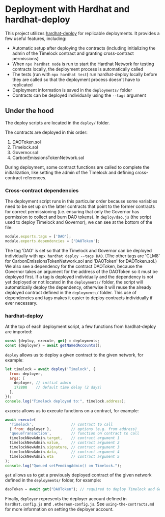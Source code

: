 # Deployment with Hardhat and hardhat-deploy

This project utilizes [hardhat-deploy](https://hardhat.org/plugins/hardhat-deploy.html) for replicable deployments. It provides a few useful features, including:

- Automatic setup after deploying the contracts (including initializing the admin of the Timelock contract and granting cross-contract permissions)
- When `npx hardhat node` is run to start the Hardhat Network for testing contracts locally, the deployment process is automatically called
- The tests (run with `npx hardhat test`) run hardhat-deploy locally before they are called so that the deployment process doesn't have to replicated
- Deployment information is saved in the `deployments/` folder
- Contracts can be deployed individually using the `--tags` argument

## Under the hood

The deploy scripts are located in the `deploy/` folder.

The contracts are deployed in this order:

1. DAOToken.sol
2. Timelock.sol
3. Governor.sol
4. CarbonEmissionsTokenNetwork.sol

During deployment, some contract functions are called to complete the initialization, like setting the admin of the Timelock and defining cross-contract references.

### Cross-contract dependencies

The deployment script runs in this particular order because some variables need to be set up on the latter contracts that point to the former contracts for correct permissioning (i.e. ensuring that only the Governor has permission to collect and burn DAO tokens). In `deploy/dao.js` (the script used to deploy Timelock and Governor), we can see at the bottom of the file:

```js
module.exports.tags = ['DAO'];
module.exports.dependencies = ['DAOToken'];
```

The tag 'DAO' is set so that the Timelock and Governor can be deployed individually with `npx hardhat deploy --tags DAO`. (The other tags are 'CLM8' for CarbonEmissionsTokenNetwork.sol and 'DAOToken' for DAOToken.sol.) We also see a dependency for the contract DAOToken, because the Governor takes an argument for the address of the DAOToken so it must be deployed first. If a tag is deployed individually and the dependency is not yet deployed or not located in the `deployments/` folder, the script will automatically deploy the dependency, otherwise it will reuse the already deployed contract defined in the `deployments/` folder. This use of dependencies and tags makes it easier to deploy contracts individually if ever necessary.

### hardhat-deploy

At the top of each deployment script, a few functions from hardhat-deploy are imported:

```js
const {deploy, execute, get} = deployments;
const {deployer} = await getNamedAccounts();
```

`deploy` allows us to deploy a given contract to the given network, for example:

```js
let timelock = await deploy('Timelock', {
  from: deployer,
  args: [
    deployer, // initial admin
    172800    // default time delay (2 days)
  ],
});
console.log("Timelock deployed to:", timelock.address);
```

`execute` allows us to execute functions on a contract, for example:

```js
await execute(
  'Timelock',                 // contract to call
  { from: deployer },         // options (e.g. from address)
  'queueTransaction',         // function on contract to call
  timelockNewAdmin.target,    // contract argument 1
  timelockNewAdmin.value,     // contract argument 2
  timelockNewAdmin.signature, // contract argument 3
  timelockNewAdmin.data,      // contract argument 4
  timelockNewAdmin.eta        // contract argument 5
);
console.log("Queued setPendingAdmin() on Timelock.");
```

`get` allows us to get a previously deployed contract of the given network defined in the `deployments/` folder, for example:

```js
daoToken = await get("DAOToken"); // required to deploy Timelock and Governor
```

Finally, `deployer` represents the deployer account defined in `hardhat.config.js` and `.ethereum-config.js`. See `using-the-contracts.md` for more information on setting the deployer account.
